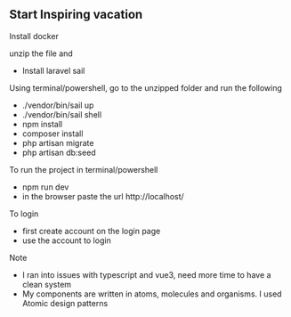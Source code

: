 ## Start Inspiring vacation
Install docker

unzip the file and 
- Install laravel sail

Using terminal/powershell, go to the unzipped folder and run the following
- ./vendor/bin/sail up
- ./vendor/bin/sail shell
- npm install
- composer install
- php artisan migrate
- php artisan db:seed

To run the project in terminal/powershell
- npm run dev
- in the browser paste the url http://localhost/

To login
- first create account on the login page
- use the account to login

Note
- I ran into issues with typescript and vue3, need more time to have a clean system
- My components are written in atoms, molecules and organisms. I used Atomic design patterns
